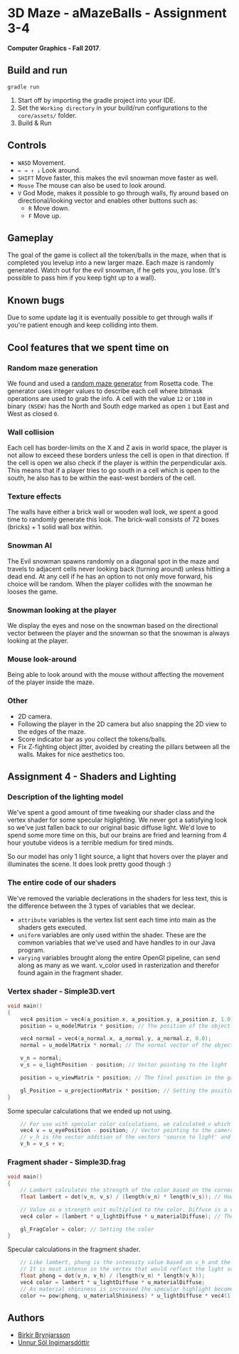 # 3D Maze - aMazeBalls - Assignment 3-4

**Computer Graphics - Fall 2017**.

## Build and run

`gradle run`

1. Start off by importing the gradle project into your IDE.
1. Set the `Working directory` in your build/run configurations to the `core/assets/` folder.
1. Build & Run

## Controls

- `WASD` Movement.
- `← → ↑ ↓` Look around.
- `SHIFT` Move faster, this makes the evil snowman move faster as well.
- `Mouse` The mouse can also be used to look around.
- `V` God Mode, makes it possible to go through walls, fly around based on directional/looking vector and enables other buttons such as:
  - `R` Move down.
  - `F` Move up.

## Gameplay

The goal of the game is collect all the token/balls in the maze, when that is completed you levelup into a new larger maze.
Each maze is randomly generated.
Watch out for the evil snowman, if he gets you, you lose. (It's possible to pass him if you keep tight up to a wall).

## Known bugs

Due to some update lag it is eventually possible to get through walls if you're patient enough and keep colliding into them.

## Cool features that we spent time on

### Random maze generation

We found and used a [random maze generator](https://rosettacode.org/wiki/Maze_generation#Java) from Rosetta code. The generator uses integer values to describe each cell where bitmask operations are used to grab the info. A cell with the value `12` or `1100` in binary `(NSEW)` has the North and South edge marked as open `1` but East and West as closed `0`.

### Wall collision

Each cell has border-limits on the X and Z axis in world space, the player is not allow to exceed these borders unless the cell is open in that direction. If the cell is open we also check if the player is within the perpendicular axis. This means that if a player tries to go south in a cell which is open to the south, he also has to be within the east-west borders of the cell.

### Texture effects

The walls have either a brick wall or wooden wall look, we spent a good time to randomly generate this look. The brick-wall consists of 72 boxes (bricks) + 1 solid wall box within.

### Snowman AI

The Evil snowman spawns randomly on a diagonal spot in the maze and travels to adjacent cells never looking back (turning around) unless hitting a dead end. At any cell if he has an option to not only move forward, his choice will be random.
When the player collides with the snowman he looses the game.

### Snowman looking at the player

We display the eyes and nose on the snowman based on the directional vector between the player and the snowman so that the snowman is always looking at the player.

### Mouse look-around

Being able to look around with the mouse without affecting the movement of the player inside the maze.

### Other

- 2D camera.
- Following the player in the 2D camera but also snapping the 2D view to the edges of the maze.
- Score indicator bar as you collect the tokens/balls.
- Fix Z-fighting object jitter, avoided by creating the pillars between all the walls. Makes for nice aesthetics too.

## Assignment 4 - Shaders and Lighting

### Description of the lighting model

We've spent a good amount of time tweaking our shader class and the vertex shader for some specular higlighting. We never got a satisfying look so we've just fallen back to our original basic diffuse light. We'd love to spend some more time on this, but our brains are fried and learning from 4 hour youtube videos is a terrible medium for tired minds.

So our model has only 1 light source, a light that hovers over the player and illuminates the scene. It does look pretty good though :)

### The entire code of our shaders

We've removed the variable declerations in the shaders for less text, this is the difference between the 3 types of variables that we declear.

- `attribute` variables is the vertex list sent each time into main as the shaders gets executed.
- `uniform` variables are only used within the shader. These are the common variables that we've used and have handles to in our Java program.
- `varying` variables brought along the entire OpenGl pipeline, can send along as many as we want. v_color used in rasterization and therefor found again in the fragment shader.

### Vertex shader - Simple3D.vert
```c++
void main()
{
    vec4 position = vec4(a_position.x, a_position.y, a_position.z, 1.0);
    position = u_modelMatrix * position; // The position of the object

    vec4 normal = vec4(a_normal.x, a_normal.y, a_normal.z, 0.0);
    normal = u_modelMatrix * normal; // The normal vector of the object

    v_n = normal;
    v_s = u_lightPosition - position; // Vector pointing to the light

    position = u_viewMatrix * position; // The final position in the game

    gl_Position = u_projectionMatrix * position; // Setting the position
}
```

Some specular calculations that we ended up not using.

```c++
    // For use with specular color calculations, we calculated v which is the vector from surface vertex to eye.
    vec4 v = u_eyePosition - position; // Vector pointing to the camera
    // v_h is the vector addition of the vectors 'source to light' and 'source to eye' to use for specular highlight.
    v_h = v_s + v;
```

### Fragment shader - Simple3D.frag
```c++
void main()
{
    // Lambert calculates the strength of the color based on the corner between the vertex's normal and vector from the vertex to the light source. This is a value between 0.0 and 1.0
    float lambert = dot(v_n, v_s) / (length(v_n) * length(v_s)); // How light hits the objects

    // Value as a strength unit multiplied to the color. Diffuse is a value independent from the position of the looking eye.
    vec4 color = (lambert * u_lightDiffuse * u_materialDiffuse); // The final color of the object

    gl_FragColor = color; // Setting the color
}
```

Specular calculations in the fragment shader.

```c++
    // Like lambert, phong is the intensity value based on v_h and the viewers eye.
    // It is most intense in the vertex that would reflect the light source in the surface.
    float phong = dot(v_n, v_h) / (length(v_n) * length(v_h));
    vec4 color = lambert * u_lightDiffuse * u_materialDiffuse;
    // As material shininess is increased the specular highlight becomes smaller as the strength diminishes faster. Phong is 1 where it's the strongest but fades to zero and as < 1 values are put to any power they become smaller.
    color += pow(phong, u_materialShininess) * u_lightDiffuse * vec4(1.0f,1.0f,1.0f,1.0f);
```

## Authors

- [Birkir Brynjarsson](https://github.com/birkirbrynjarsson/)
- [Unnur Sól Ingimarsdóttir](https://github.com/unnursol/)
